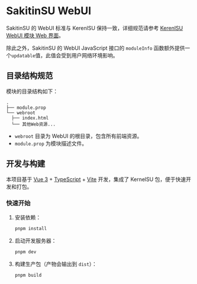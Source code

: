 # SakitinSU WebUI

SakitinSU 的 WebUI 标准与 KerenlSU 保持一致，详细规范请参考 [KerenlSU WebUI 模块 Web 界面](https://kernelsu.org/zh_CN/guide/module-webui.html)。

除此之外，SakitinSU 的 WebUI JavaScript 接口的 `moduleInfo` 函数额外提供一个`updatable`值，此值会受到用户网络环境影响。

## 目录结构规范

模块的目录结构如下：

``` tree
.
├── module.prop
└── webroot
  ├── index.html
  └── 其他Web资源...
```

- `webroot` 目录为 WebUI 的根目录，包含所有前端资源。
- `module.prop` 为模块描述文件。

## 开发与构建

本项目基于 [Vue 3](https://vuejs.org/) + [TypeScript](https://www.typescriptlang.org/) + [Vite](https://vitejs.dev/) 开发，集成了 KernelSU 包，便于快速开发和打包。

### 快速开始

1. 安装依赖：
   ```sh
   pnpm install
   ```
2. 启动开发服务器：
   ```sh
   pnpm dev
   ```
3. 构建生产包（产物会输出到 `dist`）：
   ```sh
   pnpm build
   ```
